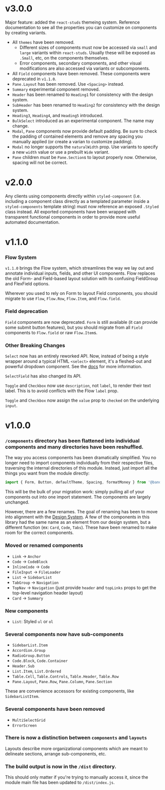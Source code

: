# v3.0.0

Major feature: added the `react-studs` themeing system. Reference documentation to see all the properties you can customize on components by creating variants.

* All `themes` have been removed.
  * Different sizes of components must now be accessed via `small` and `large` variants within `react-studs`. Usually these will be exposed as `.Small`, etc, on the components themselves.
  * Error components, secondary components, and other visual modifications are also accessed via variants or subcomponents.
* All `Field` components have been removed. These components were deprecated in `v1.1.0`.
* `Pane.Layout` has been removed. Use `<Spacing>` instead.
* `Summary` experimental component removed.
* `Header` has been renamed to `Heading1` for consistency with the design system.
* `SubHeader` has been renamed to `Heading2` for consistency with the design system.
* `Heading3`, `Heading4`, and `Heading5` introduced.
* `BulkSelect` introduced as an experimental component. The name may change.
* `Modal`, `Pane` components now provide default padding. Be sure to check the padding of contained elements and remove any spacing you manually applied (or create a varian to customize padding).
* `Modal` no longer supports the `naturalWidth` prop. Use variants to specify a new `width` value or use a prebuilt `Wide` variant.
* `Pane` children *must* be `Pane.Section`s to layout properly now. Otherwise, spacing will not be correct.

# v2.0.0

Any clients using components directly within `styled-component` (i.e. including a component class directly as a templated parameter inside a `styled-components` template string) must now reference an exposed `.Styled` class instead. All exported components have been wrapped with transparent functional components in order to provide more useful automated documentation.

# v1.1.0

### Flow System

`v1.1.0` brings the Flow system, which streamlines the way we lay out and annotate individual inputs, fields, and other UI components. Flow replaces the old Form- and Field-based layout solution with its confusing FieldGroup and FlexField options.

Wherever you used to rely on Form to layout Field components, you should migrate to use `Flow`, `Flow.Row`, `Flow.Item`, and `Flow.field`.

### Field deprecation

`Field` components are now deprecated. `Form` is still available (it can provide some submit button features), but you should migrate from all `Field` components to `Flow.field` or raw `Flow.Item`s.

### Other Breaking Changes

`Select` now has an entirely reworked API. Now, instead of being a style wrapper around a typical HTML `<select>` element, it's a fleshed-out and powerful dropdown component. See the [docs](dev.bandwidth.com/shared-components/components/Select.html) for more information.

`SelectField` has also changed its API.

`Toggle` and `Checkbox` now use `description`, not `label`, to render their text label. This is to avoid conflicts with the Flow `label` prop.

`Toggle` and `Checkbox` now assign the `value` prop to `checked` on the underlying `input`.

# v1.0.0

### `/components` directory has been flattened into individual components and many directories have been reshuffled.

The way you access components has been dramatically simplified. You no longer need to import components individually from their respective files, traversing the internal directories of this module. Instead, just import all the things you want from the module directly:

```javascript
import { Form, Button, defaultTheme, Spacing, formatMoney } from '@bandwidth/shared-components';
```

This will be the bulk of your migration work: simply pulling all of your components out into one import statement. The components are largely unchanged.

However, there are a few renames. The goal of renaming has been to move into alignment with the [Design System](http://dev.bandwidth.com/design-system/). A few of the components in this library had the same name as an element from our design system, but a different function (ex: `Card`, `Code`, `Tabs`). These have been renamed to make room for the correct components.

### Moved or renamed components

* `Link` -> `Anchor`
* `Code` -> `CodeBlock`
* `InlineCode` -> `Code`
* `FileInput` -> `FileLoader`
* `List` -> `SidebarList`
* `TabGroup` -> `Navigation`
* `TopNav` -> `Navigation` (just provide `header` and `topLinks` props to get the top-level navigation header layout)
* `Card` -> `Summary`

### New components

* `List`: Styled `ul` or `ol`

### Several components now have sub-components

* `SidebarList.Item`
* `Accordion.Group`
* `RadioGroup.Button`
* `Code.Block`, `Code.Container`
* `Header.Sub`
* `List.Item`, `List.Ordered`
* `Table.Cell`, `Table.Controls`, `Table.Header`, `Table.Row`
* `Pane.Layout`, `Pane.Row`, `Pane.Column`, `Pane.Section`

These are convenience accessors for existing components, like `SidebarListItem`.

### Several components have been removed

* `MultiSelectGrid`
* `ErrorScreen`

### There is now a distinction between `components` and `layouts`

Layouts describe more organizational components which are meant to delineate sections, arrange sub-components, etc.

### The build output is now in the `/dist` directory.

This should only matter if you're trying to manually access it, since the module main file has been updated to `/dist/index.js`.
